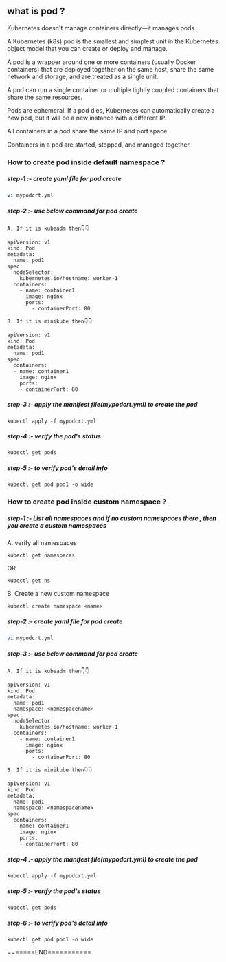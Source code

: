 ## what is pod ?


Kubernetes doesn't manage containers directly—it manages pods. 

A Kubernetes (k8s) pod is the smallest and simplest unit in the Kubernetes object model that you can create or deploy and manage.

A pod is a wrapper around one or more containers (usually Docker containers) that are deployed together on the same host, share the same network and storage, and are treated as a single unit.

A pod can run a single container or multiple tightly coupled containers that share the same resources.

Pods are ephemeral. If a pod dies, Kubernetes can automatically create a new pod, but it will be a new instance with a different IP.

All containers in a pod share the same IP and port space.

Containers in a pod are started, stopped, and managed together.


### How to create pod inside default namespace ?


##### step-1 :- create yaml file for pod create


```bash
vi mypodcrt.yml
```


##### step-2 :- use below command for pod create


`A. If it is kubeadm then👇👇`


```
apiVersion: v1
kind: Pod
metadata:
  name: pod1
spec:
  nodeSelector:
    kubernetes.io/hostname: worker-1
  containers:
    - name: container1
      image: nginx
      ports:
        - containerPort: 80

```


`B. If it is minikube then👇👇`


```
apiVersion: v1
kind: Pod
metadata:
  name: pod1
spec:
  containers:
  - name: container1
    image: nginx
    ports:
    - containerPort: 80

```


##### step-3 :- apply the manifest file(mypodcrt.yml) to create the pod


```
kubectl apply -f mypodcrt.yml
```


##### step-4 :- verify the pod's status


```
kubectl get pods
```

##### step-5 :- to verify pod's detail info


```
kubectl get pod pod1 -o wide

```



### How to create pod inside custom namespace ?


##### step-1 :- List all namespaces and if no custom namespaces there , then you create a custom namespaces


A. verify all namespaces


```
kubectl get namespaces
```

OR

```
kubectl get ns
```


B. Create a new custom namespace


```
kubectl create namespace <name>
```


##### step-2 :- create yaml file for pod create


```bash
vi mypodcrt.yml
```


##### step-3 :- use below command for pod create


`A. If it is kubeadm then👇👇`


```
apiVersion: v1
kind: Pod
metadata:
  name: pod1
  namespace: <namespacename>
spec:
  nodeSelector:
    kubernetes.io/hostname: worker-1
  containers:
    - name: container1
      image: nginx
      ports:
        - containerPort: 80

```


`B. If it is minikube then👇👇`


```
apiVersion: v1
kind: Pod
metadata:
  name: pod1
  namespace: <namespacename>
spec:
  containers:
  - name: container1
    image: nginx
    ports:
    - containerPort: 80

```


##### step-4 :- apply the manifest file(mypodcrt.yml) to create the pod


```
kubectl apply -f mypodcrt.yml
```


##### step-5 :- verify the pod's status


```
kubectl get pods
```

##### step-6 :- to verify pod's detail info


```
kubectl get pod pod1 -o wide

```


=======END===========
